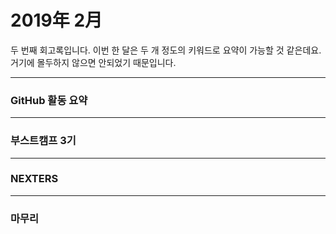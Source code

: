 # 2019年 2月

두 번째 회고록입니다. 이번 한 달은 두 개 정도의 키워드로 요약이 가능할 것 같은데요. 거기에 몰두하지 않으면 안되었기 때문입니다.

---

### GitHub 활동 요약

---

### 부스트캠프 3기

---

### NEXTERS

---

### 마무리